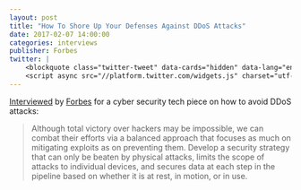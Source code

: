 ```yaml
---
layout: post
title: "How To Shore Up Your Defenses Against DDoS Attacks"
date: 2017-02-07 14:00:00
categories: interviews
publisher: Forbes
twitter: |
    <blockquote class="twitter-tweet" data-cards="hidden" data-lang="en"><p lang="en" dir="ltr">How To Shore Up Your Defenses Against DDoS Attacks via <a href="https://twitter.com/Forbes">@forbes</a> <a href="https://twitter.com/marcuscturner">@marcuscturner</a> <a href="https://twitter.com/markbenson">@markbenson</a> <a href="https://t.co/QOwLUYIROc">https://t.co/QOwLUYIROc</a> <a href="https://twitter.com/hashtag/DDoS?src=hash">#DDoS</a> <a href="https://twitter.com/hashtag/security?src=hash">#security</a> <a href="https://t.co/uDsRk9J2BI">pic.twitter.com/uDsRk9J2BI</a></p>&mdash; CCSI (@ccsinet) <a href="https://twitter.com/ccsinet/status/829130378627645441">February 8, 2017</a></blockquote>
    <script async src="//platform.twitter.com/widgets.js" charset="utf-8"></script>
---
```


[Interviewed][ln1] by [Forbes][ln2] for a cyber security tech piece on how to avoid DDoS attacks:

> Although total victory over hackers may be impossible, we can combat their efforts via a balanced approach that focuses as much on mitigating exploits as on preventing them. Develop a security strategy that can only be beaten by physical attacks, limits the scope of attacks to individual devices, and secures data at each step in the pipeline based on whether it is at rest, in motion, or in use.

[ln1]: http://www.forbes.com/sites/forbestechcouncil/2017/02/07/how-to-shore-up-your-defenses-against-ddos-attacks/#1ce4f5504578
[ln2]: http://www.forbes.com/technology/


